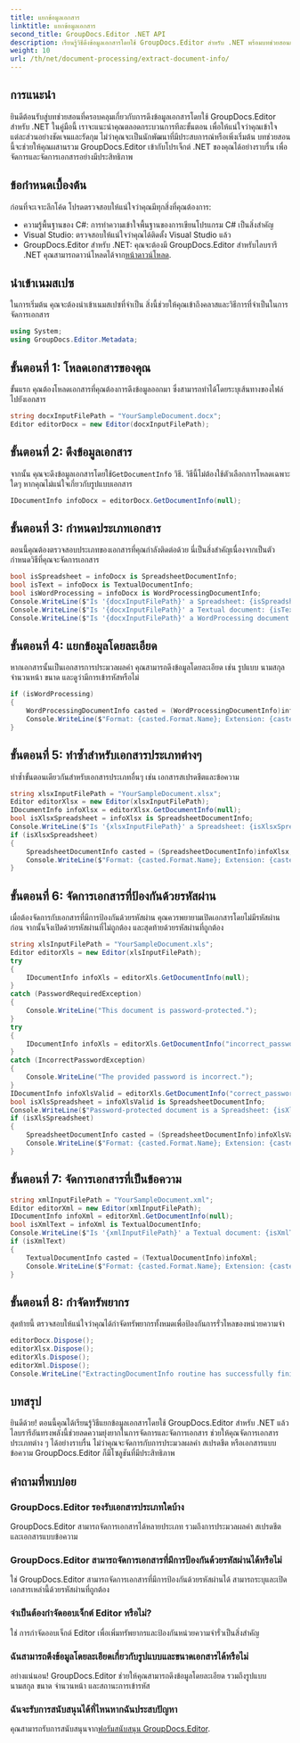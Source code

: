 ```yaml
---
title: แยกข้อมูลเอกสาร
linktitle: แยกข้อมูลเอกสาร
second_title: GroupDocs.Editor .NET API
description: เรียนรู้วิธีดึงข้อมูลเอกสารโดยใช้ GroupDocs.Editor สำหรับ .NET พร้อมบทช่วยสอนแบบละเอียดทีละขั้นตอนของเรา เหมาะสำหรับการจัดการเอกสารประเภทต่างๆ
weight: 10
url: /th/net/document-processing/extract-document-info/
---
```

## การแนะนำ
ยินดีต้อนรับสู่บทช่วยสอนที่ครอบคลุมเกี่ยวกับการดึงข้อมูลเอกสารโดยใช้ GroupDocs.Editor สำหรับ .NET ในคู่มือนี้ เราจะแนะนำคุณตลอดกระบวนการทีละขั้นตอน เพื่อให้แน่ใจว่าคุณเข้าใจแต่ละส่วนอย่างชัดเจนและรัดกุม ไม่ว่าคุณจะเป็นนักพัฒนาที่มีประสบการณ์หรือเพิ่งเริ่มต้น บทช่วยสอนนี้จะช่วยให้คุณผสานรวม GroupDocs.Editor เข้ากับโปรเจ็กต์ .NET ของคุณได้อย่างราบรื่น เพื่อจัดการและจัดการเอกสารอย่างมีประสิทธิภาพ
## ข้อกำหนดเบื้องต้น
ก่อนที่จะเจาะลึกโค้ด โปรดตรวจสอบให้แน่ใจว่าคุณมีทุกสิ่งที่คุณต้องการ:
- ความรู้พื้นฐานของ C#: การทำความเข้าใจพื้นฐานของการเขียนโปรแกรม C# เป็นสิ่งสำคัญ
- Visual Studio: ตรวจสอบให้แน่ใจว่าคุณได้ติดตั้ง Visual Studio แล้ว
-  GroupDocs.Editor สำหรับ .NET: คุณจะต้องมี GroupDocs.Editor สำหรับไลบรารี .NET คุณสามารถดาวน์โหลดได้จาก[หน้าดาวน์โหลด](https://releases.groupdocs.com/editor/net/).
## นำเข้าเนมสเปซ
ในการเริ่มต้น คุณจะต้องนำเข้าเนมสเปซที่จำเป็น สิ่งนี้ช่วยให้คุณเข้าถึงคลาสและวิธีการที่จำเป็นในการจัดการเอกสาร
```csharp
using System;
using GroupDocs.Editor.Metadata;
```
## ขั้นตอนที่ 1: โหลดเอกสารของคุณ
ขั้นแรก คุณต้องโหลดเอกสารที่คุณต้องการดึงข้อมูลออกมา ซึ่งสามารถทำได้โดยระบุเส้นทางของไฟล์ไปยังเอกสาร
```csharp
string docxInputFilePath = "YourSampleDocument.docx";
Editor editorDocx = new Editor(docxInputFilePath);
```
## ขั้นตอนที่ 2: ดึงข้อมูลเอกสาร
 จากนั้น คุณจะดึงข้อมูลเอกสารโดยใช้`GetDocumentInfo` วิธี. วิธีนี้ไม่ต้องใช้ตัวเลือกการโหลดเฉพาะใดๆ หากคุณไม่แน่ใจเกี่ยวกับรูปแบบเอกสาร
```csharp
IDocumentInfo infoDocx = editorDocx.GetDocumentInfo(null);
```
## ขั้นตอนที่ 3: กำหนดประเภทเอกสาร
ตอนนี้คุณต้องตรวจสอบประเภทของเอกสารที่คุณกำลังติดต่อด้วย นี่เป็นสิ่งสำคัญเนื่องจากเป็นตัวกำหนดวิธีที่คุณจะจัดการเอกสาร
```csharp
bool isSpreadsheet = infoDocx is SpreadsheetDocumentInfo;
bool isText = infoDocx is TextualDocumentInfo;
bool isWordProcessing = infoDocx is WordProcessingDocumentInfo;
Console.WriteLine($"Is '{docxInputFilePath}' a Spreadsheet: {isSpreadsheet}");
Console.WriteLine($"Is '{docxInputFilePath}' a Textual document: {isText}");
Console.WriteLine($"Is '{docxInputFilePath}' a WordProcessing document: {isWordProcessing}");
```
## ขั้นตอนที่ 4: แยกข้อมูลโดยละเอียด
หากเอกสารนั้นเป็นเอกสารการประมวลผลคำ คุณสามารถดึงข้อมูลโดยละเอียด เช่น รูปแบบ นามสกุล จำนวนหน้า ขนาด และดูว่ามีการเข้ารหัสหรือไม่
```csharp
if (isWordProcessing)
{
    WordProcessingDocumentInfo casted = (WordProcessingDocumentInfo)infoDocx;
    Console.WriteLine($"Format: {casted.Format.Name}; Extension: {casted.Format.Extension}; Page count: {casted.PageCount}; Size: {casted.Size} bytes; Is encrypted: {casted.IsEncrypted}");
}
```
## ขั้นตอนที่ 5: ทำซ้ำสำหรับเอกสารประเภทต่างๆ
ทำซ้ำขั้นตอนเดียวกันสำหรับเอกสารประเภทอื่นๆ เช่น เอกสารสเปรดชีตและข้อความ
```csharp
string xlsxInputFilePath = "YourSampleDocument.xlsx";
Editor editorXlsx = new Editor(xlsxInputFilePath);
IDocumentInfo infoXlsx = editorXlsx.GetDocumentInfo(null);
bool isXlsxSpreadsheet = infoXlsx is SpreadsheetDocumentInfo;
Console.WriteLine($"Is '{xlsxInputFilePath}' a Spreadsheet: {isXlsxSpreadsheet}");
if (isXlsxSpreadsheet)
{
    SpreadsheetDocumentInfo casted = (SpreadsheetDocumentInfo)infoXlsx;
    Console.WriteLine($"Format: {casted.Format.Name}; Extension: {casted.Format.Extension}; Tabs count: {casted.PageCount}; Size: {casted.Size} bytes; Is encrypted: {casted.IsEncrypted}");
}
```
## ขั้นตอนที่ 6: จัดการเอกสารที่ป้องกันด้วยรหัสผ่าน
เมื่อต้องจัดการกับเอกสารที่มีการป้องกันด้วยรหัสผ่าน คุณควรพยายามเปิดเอกสารโดยไม่มีรหัสผ่านก่อน จากนั้นจึงเปิดด้วยรหัสผ่านที่ไม่ถูกต้อง และสุดท้ายด้วยรหัสผ่านที่ถูกต้อง
```csharp
string xlsInputFilePath = "YourSampleDocument.xls";
Editor editorXls = new Editor(xlsInputFilePath);
try
{
    IDocumentInfo infoXls = editorXls.GetDocumentInfo(null);
}
catch (PasswordRequiredException)
{
    Console.WriteLine("This document is password-protected.");
}
try
{
    IDocumentInfo infoXls = editorXls.GetDocumentInfo("incorrect_password");
}
catch (IncorrectPasswordException)
{
    Console.WriteLine("The provided password is incorrect.");
}
IDocumentInfo infoXlsValid = editorXls.GetDocumentInfo("correct_password");
bool isXlsSpreadsheet = infoXlsValid is SpreadsheetDocumentInfo;
Console.WriteLine($"Password-protected document is a Spreadsheet: {isXlsSpreadsheet}");
if (isXlsSpreadsheet)
{
    SpreadsheetDocumentInfo casted = (SpreadsheetDocumentInfo)infoXlsValid;
    Console.WriteLine($"Format: {casted.Format.Name}; Extension: {casted.Format.Extension}; Tabs count: {casted.PageCount}; Size: {casted.Size} bytes; Is encrypted: {casted.IsEncrypted}");
}
```
## ขั้นตอนที่ 7: จัดการเอกสารที่เป็นข้อความ
```csharp
string xmlInputFilePath = "YourSampleDocument.xml";
Editor editorXml = new Editor(xmlInputFilePath);
IDocumentInfo infoXml = editorXml.GetDocumentInfo(null);
bool isXmlText = infoXml is TextualDocumentInfo;
Console.WriteLine($"Is '{xmlInputFilePath}' a Textual document: {isXmlText}");
if (isXmlText)
{
    TextualDocumentInfo casted = (TextualDocumentInfo)infoXml;
    Console.WriteLine($"Format: {casted.Format.Name}; Extension: {casted.Format.Extension}; Encoding: {casted.Encoding}; Size: {casted.Size} bytes");
}
```
## ขั้นตอนที่ 8: กำจัดทรัพยากร
สุดท้ายนี้ ตรวจสอบให้แน่ใจว่าคุณได้กำจัดทรัพยากรทั้งหมดเพื่อป้องกันการรั่วไหลของหน่วยความจำ
```csharp
editorDocx.Dispose();
editorXlsx.Dispose();
editorXls.Dispose();
editorXml.Dispose();
Console.WriteLine("ExtractingDocumentInfo routine has successfully finished");
```
## บทสรุป
ยินดีด้วย! ตอนนี้คุณได้เรียนรู้วิธีแยกข้อมูลเอกสารโดยใช้ GroupDocs.Editor สำหรับ .NET แล้ว ไลบรารีอันทรงพลังนี้ช่วยลดความยุ่งยากในการจัดการและจัดการเอกสาร ช่วยให้คุณจัดการเอกสารประเภทต่าง ๆ ได้อย่างราบรื่น ไม่ว่าคุณจะจัดการกับการประมวลผลคำ สเปรดชีต หรือเอกสารแบบข้อความ GroupDocs.Editor ก็มีโซลูชันที่มีประสิทธิภาพ
## คำถามที่พบบ่อย
### GroupDocs.Editor รองรับเอกสารประเภทใดบ้าง
GroupDocs.Editor สามารถจัดการเอกสารได้หลายประเภท รวมถึงการประมวลผลคำ สเปรดชีต และเอกสารแบบข้อความ
### GroupDocs.Editor สามารถจัดการเอกสารที่มีการป้องกันด้วยรหัสผ่านได้หรือไม่
ใช่ GroupDocs.Editor สามารถจัดการเอกสารที่มีการป้องกันด้วยรหัสผ่านได้ สามารถระบุและเปิดเอกสารเหล่านี้ด้วยรหัสผ่านที่ถูกต้อง
### จำเป็นต้องกำจัดออบเจ็กต์ Editor หรือไม่?
ใช่ การกำจัดออบเจ็กต์ Editor เพื่อเพิ่มทรัพยากรและป้องกันหน่วยความจำรั่วเป็นสิ่งสำคัญ
### ฉันสามารถดึงข้อมูลโดยละเอียดเกี่ยวกับรูปแบบและขนาดเอกสารได้หรือไม่
อย่างแน่นอน! GroupDocs.Editor ช่วยให้คุณสามารถดึงข้อมูลโดยละเอียด รวมถึงรูปแบบ นามสกุล ขนาด จำนวนหน้า และสถานะการเข้ารหัส
### ฉันจะรับการสนับสนุนได้ที่ไหนหากฉันประสบปัญหา
 คุณสามารถรับการสนับสนุนจาก[ฟอรัมสนับสนุน GroupDocs.Editor](https://forum.groupdocs.com/c/editor/20).
